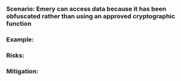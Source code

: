 ### Scenario: Emery can access data because it has been obfuscated rather than using an approved cryptographic function

### Example:

### Risks: 

### Mitigation: